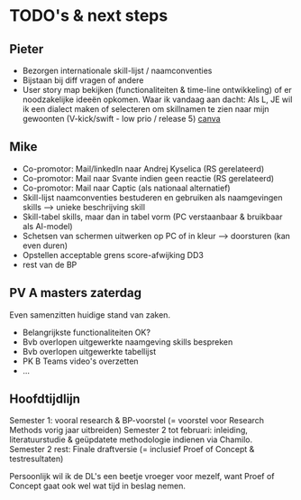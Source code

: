 # TODO's & next steps

## Pieter

- Bezorgen internationale skill-lijst / naamconventies
- Bijstaan bij diff vragen of andere
- User story map bekijken (functionaliteiten & time-line ontwikkeling) of er noodzakelijke ideeën opkomen. Waar ik vandaag aan dacht: Als L, JE wil ik een dialect maken of selecteren om skillnamen te zien naar mijn gewoonten (V-kick/swift - low prio / release 5) [canva](https://www.canva.com/design/DAGTQWjJbDE/U7jUBLA0u1nWIK4M1Qc1Cw/edit?utm_content=DAGTQWjJbDE&utm_campaign=designshare&utm_medium=link2&utm_source=sharebutton)

## Mike

- Co-promotor: Mail/linkedIn naar Andrej Kyselica (RS gerelateerd)
- Co-promotor: Mail naar Svante indien geen reactie (RS gerelateerd)
- Co-promotor: Mail naar Captic (als nationaal alternatief)
- Skill-lijst naamconventies bestuderen en gebruiken als naamgevingen skills --> unieke beschrijving skill
- Skill-tabel skills, maar dan in tabel vorm (PC verstaanbaar & bruikbaar als AI-model)
- Schetsen van schermen uitwerken op PC of in kleur --> doorsturen (kan even duren)
- Opstellen acceptable grens score-afwijking DD3
- rest van de BP

## PV A masters zaterdag

Even samenzitten huidige stand van zaken.

- Belangrijkste functionaliteiten OK?
- Bvb overlopen uitgewerkte naamgeving skills bespreken
- Bvb overlopen uitgewerkte tabellijst
- PK B Teams video's overzetten
- ...

## Hoofdtijdlijn

Semester 1: vooral research & BP-voorstel (= voorstel voor Research Methods vorig jaar uitbreiden)
Semester 2 tot februari: inleiding, literatuurstudie & geüpdatete methodologie indienen via Chamilo. \
Semester 2 rest: Finale draftversie (= inclusief Proef of Concept & testresultaten)

Persoonlijk wil ik de DL's een beetje vroeger voor mezelf, want Proef of Concept gaat ook wel wat tijd in beslag nemen.
